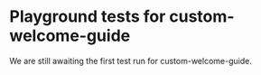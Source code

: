 # Playground tests for custom-welcome-guide
We are still awaiting the first test run for custom-welcome-guide.

